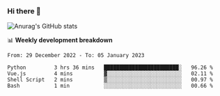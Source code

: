 ### Hi there 👋
![Anurag's GitHub stats](https://github-readme-stats.vercel.app/api?username=jami1024&show_icons=true&theme=radical)

📊 **Weekly development breakdown**
<!--START_SECTION:waka-->

```text
From: 29 December 2022 - To: 05 January 2023

Python         3 hrs 36 mins   ████████████████████████░   96.26 %
Vue.js         4 mins          ▓░░░░░░░░░░░░░░░░░░░░░░░░   02.11 %
Shell Script   2 mins          ▒░░░░░░░░░░░░░░░░░░░░░░░░   00.97 %
Bash           1 min           ░░░░░░░░░░░░░░░░░░░░░░░░░   00.66 %
```

<!--END_SECTION:waka-->
<!--
**jami1024/jami1024** is a ✨ _special_ ✨ repository because its `README.md` (this file) appears on your GitHub profile.

Here are some ideas to get you started:

- 🔭 I’m currently working on ...
- 🌱 I’m currently learning ...
- 👯 I’m looking to collaborate on ...
- 🤔 I’m looking for help with ...
- 💬 Ask me about ...
- 📫 How to reach me: ...
- 😄 Pronouns: ...
- ⚡ Fun fact: ...
-->
